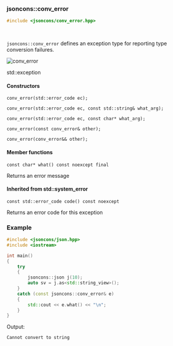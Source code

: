 ### jsoncons::conv_error

```cpp
#include <jsoncons/conv_error.hpp>
```

<br>

`jsoncons::conv_error` defines an exception type for reporting type conversion failures.

![conv_error](./diagrams/conv_error.png)

std::exception

#### Constructors

    conv_error(std::error_code ec);

    conv_error(std::error_code ec, const std::string& what_arg);

    conv_error(std::error_code ec, const char* what_arg);

    conv_error(const conv_error& other);

    conv_error(conv_error&& other);

#### Member functions

    const char* what() const noexcept final
Returns an error message

#### Inherited from std::system_error

    const std::error_code code() const noexcept
Returns an error code for this exception

### Example

```cpp
#include <jsoncons/json.hpp>
#include <iostream>

int main()
{
    try
    {
        jsoncons::json j(10);
        auto sv = j.as<std::string_view>();
    }
    catch (const jsoncons::conv_error& e)
    {
        std::cout << e.what() << "\n";
    }
}
```

Output:
```
Cannot convert to string
```
